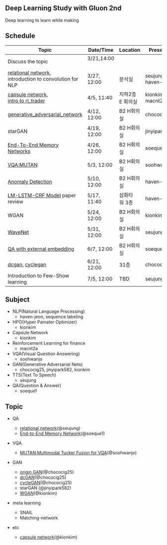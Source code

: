 ## Deep Learning Study with Gluon 2nd

Deep learning to learn while making

## Schedule

| Topic      | Date/Time | Location |   Presentor | 
|-----------|----------|--------|----------|
| Discuss the topic |  3/21,14:00   |   |    |  
| [relational network](relational_network/relation_reasoning_code_single_gpu.ipynb), <br/>introduction to convolution for NLP |  3/27, 12:00 | 분석실 | seujung, haven-jeon   |  
| [capsule network](capsule_network/dynamic-routing.md), <br>[intro to rl_trader](rl_trader/180405/180405_Formulation.ipynb) |  4/5, 11:40 | 지하2층 E 회의실  | kionkim, macnt2a   |  
| [generative_adversarial_network](generative_adversarial_network/1_gan_original.ipynb)|  4/12, 12:00 | B2 H회의실  | chococig25   |  
| starGAN |  4/19, 12:00 | B2 H회의실  |  jinyipark582  |  
| [End-To-End Memory Networks]() |  4/26, 12:00 | B2 H회의실 | soeque1   |  
| [VQA:MUTAN](vqa/mutan.ipynb) |  5/3, 12:00 | B2 H회의실 |  soohwanjo  |  
| [Anomaly Detection](anomaly/anomaly_uni.ipynb)  |  5/10, 12:00 | B2 H회의실 | haven-jeon  | 
| [LM-LSTM-CRF Model](https://arxiv.org/pdf/1709.04109) paper review  |  5/17, 11:40 | 삼화타워 3층 | haven-jeon  | 
|WGAN  |  5/24, 12:00 | B2 H회의실 | kionkim   | 
|[WaveNet](WaveNet/WaveNet_Gluon.ipynb)  |  5/31, 12:00 | B2 H회의실 | seujung   | 
|[QA with external embedding](QA/lstm/n2nmn_lstm_gluon_with_custom_embedding.ipynb) |  6/7, 12:00 | B2 H회의실 | soeque1   | 
|[dcgan](generative_adversarial_network/2_dcgan.ipynb), [cyclegan](generative_adversarial_network/3_cycle_gan.ipynb) |  6/21, 12:00 | 31층 | chococig25   | 
|Introduction to Few-Show learning |  7/5, 12:00 | TBD | seujung  | 


## Subject

 - NLP(Natural Language Processing)
   - haven-jeon, sequence labeling 
 - HPO(Hyper Pamater Optimizer)
   - kionkim
 - Capsule Network
   - kionkim
 - Reinforcement Learning for finance
   - macnt2a
 - VQA(Visual Question Answering)
   - soohwanjo
 - GAN(Generative Adversarial Nets)
   - chococig25, jinyipark582, kionkim
 - TTS(Text To Speech)
   - seujung
 - QA(Question & Answer)
   - soeque1


## Topic

- QA
  - [relational network](relational_network/relation_reasoning_code_single_gpu.ipynb)(@seujung)
  - [End-to-End Memory Network](QA/memn2n/n2nmn_base.ipynb)(@soeque1)
- VQA
  - [MUTAN:Multimodal Tucker Fusion for VQA](vqa/mutan.ipynb)(@soohwanjo)

- GAN
  - [origin GAN](generative_adversarial_network/1_gan_original.ipynb)(@chococig25)
  - [dcGAN](generative_adversarial_network/2_dcgan.ipynb)(@chococig25)
  - [cycleGAN](generative_adversarial_network/3_cycle_gan.ipynb)(@chococig25)
  - starGAN (@jinyipark582)
  - [WGAN](generative_adversarial_network/wgan.md)(@kionkim)
  
- meta learning
  - SNAIL
  - Matching-network

- etc
  - [capsule network](capsule_network/dynamic-routing.md)(@kionkim)
